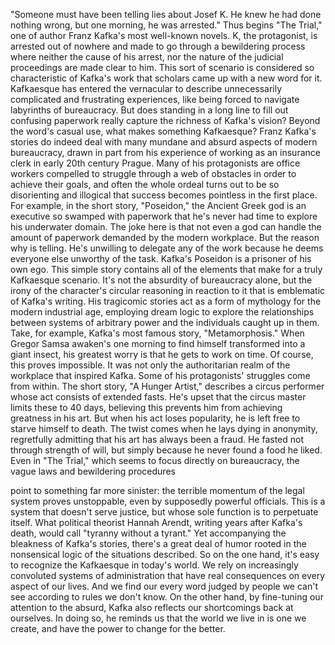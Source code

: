 
&quot;Someone must have been telling
lies about Josef K.
He knew he had done nothing wrong,
but one morning, he was arrested.&quot;
Thus begins &quot;The Trial,&quot;
one of author Franz Kafka&#39;s
most well-known novels.
K, the protagonist, 
is arrested out of nowhere
and made to go through
a bewildering process
where neither the cause of his arrest,
nor the nature 
of the judicial proceedings
are made clear to him.
This sort of scenario is considered
so characteristic of Kafka&#39;s work
that scholars came up 
with a new word for it.
Kafkaesque has entered the vernacular
to describe unnecessarily complicated
and frustrating experiences,
like being forced to navigate labyrinths
of bureaucracy.
But does standing in a long line
to fill out confusing paperwork
really capture the richness 
of Kafka&#39;s vision?
Beyond the word&#39;s casual use,
what makes something Kafkaesque?
Franz Kafka&#39;s stories do indeed deal
with many mundane and absurd aspects
of modern bureaucracy,
drawn in part from his experience
of working as an insurance clerk
in early 20th century Prague.
Many of his protagonists 
are office workers
compelled to struggle through
a web of obstacles
in order to achieve their goals,
and often the whole ordeal turns out
to be so disorienting and illogical
that success becomes pointless
in the first place.
For example, in the short story, 
&quot;Poseidon,&quot;
the Ancient Greek god is an executive
so swamped with paperwork
that he&#39;s never had time to explore
his underwater domain.
The joke here is that not even
a god can handle the amount of paperwork
demanded by the modern workplace.
But the reason why is telling.
He&#39;s unwilling to delegate any of the work
because he deems everyone else 
unworthy of the task.
Kafka&#39;s Poseidon is a prisoner
of his own ego.
This simple story contains 
all of the elements
that make for a truly Kafkaesque scenario.
It&#39;s not the absurdity 
of bureaucracy alone,
but the irony of the character&#39;s 
circular reasoning in reaction to it
that is emblematic of Kafka&#39;s writing.
His tragicomic stories act as a form of
mythology for the modern industrial age,
employing dream logic to explore
the relationships
between systems of arbitrary power
and the individuals caught up in them.
Take, for example, Kafka&#39;s 
most famous story, &quot;Metamorphosis.&quot;
When Gregor Samsa awaken&#39;s one morning
to find himself transformed
into a giant insect,
his greatest worry 
is that he gets to work on time.
Of course, this proves impossible.
It was not only the authoritarian realm
of the workplace that inspired Kafka.
Some of his protagonists&#39; struggles
come from within.
The short story, &quot;A Hunger Artist,&quot;
describes a circus performer whose act
consists of extended fasts.
He&#39;s upset that the circus master
limits these to 40 days,
believing this prevents him from achieving
greatness in his art.
But when his act loses popularity,
he is left free 
to starve himself to death.
The twist comes when he lays dying
in anonymity,
regretfully admitting that his art
has always been a fraud.
He fasted not through strength of will,
but simply because he never found
a food he liked.
Even in &quot;The Trial,&quot;
which seems to focus 
directly on bureaucracy,
the vague laws and bewildering procedures

point to something far more sinister:
the terrible momentum of the legal system
proves unstoppable,
even by supposedly powerful officials.
This is a system 
that doesn&#39;t serve justice,
but whose sole function 
is to perpetuate itself.
What political theorist Hannah Arendt,
writing years after Kafka&#39;s death,
would call &quot;tyranny without a tyrant.&quot;
Yet accompanying 
the bleakness of Kafka&#39;s stories,
there&#39;s a great deal of humor
rooted in the nonsensical logic
of the situations described.
So on the one hand, it&#39;s easy to recognize
the Kafkaesque in today&#39;s world.
We rely on increasingly convoluted systems
of administration
that have real consequences on
every aspect of our lives.
And we find our every word judged
by people we can&#39;t see
according to rules we don&#39;t know.
On the other hand, by fine-tuning
our attention to the absurd,
Kafka also reflects our shortcomings
back at ourselves.
In doing so, he reminds us that the world
we live in is one we create,
and have the power 
to change for the better.
